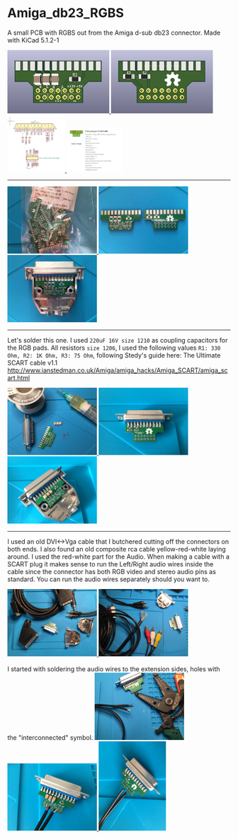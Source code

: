 # Amiga_db23_RGBS
A small PCB with RGBS out from the Amiga d-sub db23 connector. Made with KiCad 5.1.2-1

<a href="images/Amiga_db23_RGBS_pic1.jpg">
<img src="images/Amiga_db23_RGBS_pic1.jpg" width="230" height="143">
</a>
<a href="images/Amiga_db23_RGBS_pic2.jpg">
<img src="images/Amiga_db23_RGBS_pic2.jpg" width="230" height="143">
</a>
<a href="images/Amiga_db23_RGBS_pic3.jpg">
<img src="images/Amiga_db23_RGBS_pic3.jpg" width="130" height="130">
</a>
<a href="images/Amiga_db23_RGBS_pic4.jpg">
<img src="images/Amiga_db23_RGBS_pic4.jpg" width="125" height="100">
</a>

***

<a href="images/Amiga_db23_RGBS_pic5.jpg">
<img src="images/Amiga_db23_RGBS_pic5.jpg" width="202" height="152">
</a>
<a href="images/Amiga_db23_RGBS_pic6.jpg">
<img src="images/Amiga_db23_RGBS_pic6.jpg" width="202" height="152">
</a>
<a href="images/Amiga_db23_RGBS_pic7.jpg">
<img src="images/Amiga_db23_RGBS_pic7.jpg" width="202" height="152">
</a>

***

Let's solder this one. I used `220uF 16V size 1210` as coupling capacitors for the RGB pads. All resistors `size 1206`, I used the following values `R1: 330 Ohm, R2: 1K Ohm, R3: 75 Ohm`, following Stedy's guide here: The Ultimate SCART cable v1.1 http://www.ianstedman.co.uk/Amiga/amiga_hacks/Amiga_SCART/amiga_scart.html

<a href="images/Amiga_db23_RGBS_pic9.jpg">
<img src="images/Amiga_db23_RGBS_pic9.jpg" width="202" height="152">
</a>
<a href="images/Amiga_db23_RGBS_pic10.jpg">
<img src="images/Amiga_db23_RGBS_pic10.jpg" width="202" height="152">
</a>
<a href="images/Amiga_db23_RGBS_pic11.jpg">
<img src="images/Amiga_db23_RGBS_pic11.jpg" width="202" height="152">
</a>

***
I used an old DVI<->Vga cable that I butchered cutting off the connectors on both ends. I also found an old composite rca cable yellow-red-white laying around. I used the red-white part for the Audio. When making a cable with a SCART plug it makes sense to run the Left/Right audio wires inside the cable since the connector has both RGB video and stereo audio pins as standard. You can run the audio wires separately should you want to.

<a href="images/Amiga_db23_RGBS_pic12.jpg">
<img src="images/Amiga_db23_RGBS_pic12.jpg" width="202" height="152">
</a>
<a href="images/Amiga_db23_RGBS_pic13.jpg">
<img src="images/Amiga_db23_RGBS_pic13.jpg" width="202" height="152">
</a>
<br /><br />
I started with soldering the audio wires to the extension sides, holes with the "interconnected" symbol.
<a href="images/Amiga_db23_RGBS_pic14.jpg">
<img src="images/Amiga_db23_RGBS_pic14.jpg" width="202" height="152">
</a>
<a href="images/Amiga_db23_RGBS_pic15.jpg">
<img src="images/Amiga_db23_RGBS_pic15.jpg" width="202" height="152">
</a>
<a href="images/Amiga_db23_RGBS_pic16.jpg">
<img src="images/Amiga_db23_RGBS_pic16.jpg" width="152" height="202">
</a>
